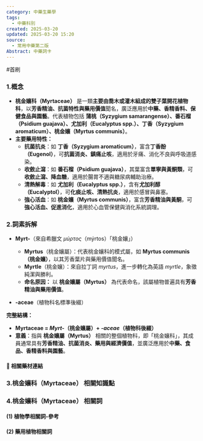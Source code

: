 ```yaml
---
category: 中藥生藥學
tags:
  - 中藥科別
created: 2025-03-20
updated: 2025-03-20 15:20
source:
  - 常用中藥第二版
Abstract: 中藥詞卡
---
```

#首刷
### 1.概念
- **桃金孃科（Myrtaceae）** 是一類**主要由喬木或灌木組成的雙子葉開花植物科**，以**芳香精油、抗菌特性與藥用價值**聞名，廣泛應用於**中藥、香精香料、保健食品與園藝**。代表植物包括 **蒲桃（Syzygium samarangense）、番石榴（Psidium guajava）、尤加利（Eucalyptus spp.）、丁香（Syzygium aromaticum）、桃金孃（Myrtus communis）**。  
- **主要藥用特性：**  
  - **抗菌抗炎**：如 **丁香（Syzygium aromaticum）**，富含**丁香酚（Eugenol）**，可**抗菌消炎、鎮痛止咳**，適用於牙痛、消化不良與呼吸道感染。  
  - **收斂止瀉**：如 **番石榴（Psidium guajava）**，其葉富含**單寧與黃酮類**，可**收斂止瀉、降血糖**，適用於腸胃不適與糖尿病輔助治療。  
  - **清熱解毒**：如 **尤加利（Eucalyptus spp.）**，含有**尤加利醇（Eucalyptol）**，可**化痰止咳、清熱抗炎**，適用於感冒與鼻塞。  
  - **強心活血**：如 **桃金孃（Myrtus communis）**，富含**芳香精油與黃酮**，可**強心活血、促進消化**，適用於心血管保健與消化系統調理。

### 2.詞素拆解
- **Myrt-**（來自希臘文 *μύρτος*（mýrtos）「桃金孃」）  
  - **Myrtus**（桃金孃屬）：代表桃金孃科的模式屬，如 **Myrtus communis（桃金孃）**，以其芳香葉片與藥用價值聞名。  
  - **Myrtle**（桃金孃）：來自拉丁詞 *myrtus*，進一步轉化為英語 *myrtle*，象徵純潔與勝利。  
  - **命名原因：** 以 **桃金孃屬（Myrtus）** 為代表命名，該屬植物普遍具有**芳香精油與藥用價值**。  

- **-aceae**（植物科名標準後綴）  

**完整結構：**
- **Myrtaceae = *Myrt-*（桃金孃屬）+ *-aceae*（植物科後綴）**  
- **意義**：指與 **桃金孃屬（Myrtus）** 相關的整個植物科，即「桃金孃科」，其成員通常具有**芳香精油、抗菌消炎、藥用與經濟價值**，並廣泛應用於**中藥、食品、香精香料與園藝**。  

#### 📌 相關藥材連結


### 3.桃金孃科（Myrtaceae） 相關知識點



### 4.桃金孃科（Myrtaceae） 相關詞
#### (1) 植物學相關詞-參考




#### (2) 藥用植物相關詞

